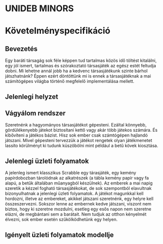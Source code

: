 # UNIDEB MINORS
# Követelményspecifikáció

## Bevezetés

Egy baráti társagág sok féle képpen tud tartalmas közös idő
töltést kitalálni, egy jól ismert, tartalmas és szórakoztató
társasjáték az egész estét feltudja dobni. Mi lehetne annál
jobb ha a kedvenc társasjátékunk szinte bárhol játszhatnánk?
Éppen ezért döntöttünk mi is ennek a társasjátéknak a mai
számítógépes világba történő megfelelő implementálása mellett.


## Jelenlegi helyzet



## Vágyálom rendszer

Szeretnénk a hagyományos társasjátékot gépesteni.
Ezáltal könnyebb, gördülékenyebb játekot biztosítani
kettő vagy akár több játekos számára. És kibővíteni a játékos
bázist. Hisz sok ember csak számtógépen hajlandó játszani.
Mivel gépesteni tervezzük a játékot rengetek olyan játékmenetet
lassíto körülményt ki tudunk küszöbölni mint például a betű kövek
kiosztása.



## Jelenlegi üzleti folyamatok

A jelenleg ismert klasszikus Scrabble egy tárasjáték,
egy kemény papírdobozban tárolódnak az alkatrészek (a
tábla kemény papír vagy fa alapú, a betűk általában
műanyagból készülnek). Az emberek a mai napig szeretik
a kézzel fogható társasjátékokat, de sok szempontból
elavultnak bizonyulhatnak a jelenlegi üzleti folyamatok.
A játékot magunkkal kell hordozni, illetve az embereket,
akikkel játszani szeretnénk, egy helyre kell összeszervezni.
Sokszor lenne az embernek kedve játszani, viszont nem biztos,
hogy ki szeretne mozdulni, esetleg egy esős napon nem szeretne
elázni, de megbántani sem a barátait. Nem tudjuk az otthon 
kényelmét élvezni, sok ember esetén szűkölködhetünk egy helyen.

## Igényelt üzleti folyamatok modellje
